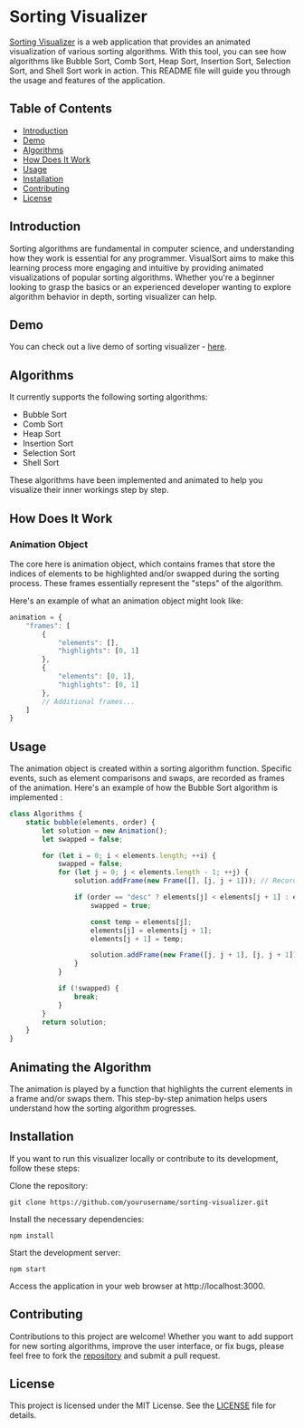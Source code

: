# Sorting Visualizer

[Sorting Visualizer](avi4h.github.io/sorting-visualizer/) is a web application that provides an animated visualization of various sorting algorithms. With this tool, you can see how algorithms like Bubble Sort, Comb Sort, Heap Sort, Insertion Sort, Selection Sort, and Shell Sort work in action. This README file will guide you through the usage and features of the application.

## Table of Contents

- [Introduction](#introduction)
- [Demo](#demo)
- [Algorithms](#algorithms)
- [How Does It Work](#how-does-it-work)
- [Usage](#usage)
- [Installation](#installation)
- [Contributing](#contributing)
- [License](#license)

## Introduction

Sorting algorithms are fundamental in computer science, and understanding how they work is essential for any programmer. VisualSort aims to make this learning process more engaging and intuitive by providing animated visualizations of popular sorting algorithms. Whether you're a beginner looking to grasp the basics or an experienced developer wanting to explore algorithm behavior in depth, sorting visualizer can help.

## Demo

You can check out a live demo of sorting visualizer - [here](avi4h.github.io/sorting-visualizer/).

## Algorithms

It currently supports the following sorting algorithms:

- Bubble Sort
- Comb Sort
- Heap Sort
- Insertion Sort
- Selection Sort
- Shell Sort

These algorithms have been implemented and animated to help you visualize their inner workings step by step.

## How Does It Work

### Animation Object

The core here is animation object, which contains frames that store the indices of elements to be highlighted and/or swapped during the sorting process. These frames essentially represent the "steps" of the algorithm.

Here's an example of what an animation object might look like:

```javascript
animation = {
    "frames": [
        {
            "elements": [],
            "highlights": [0, 1]
        },
        {
            "elements": [0, 1],
            "highlights": [0, 1]
        },
        // Additional frames...
    ]
}
```

## Usage

The animation object is created within a sorting algorithm function. Specific events, such as element comparisons and swaps, are recorded as frames of the animation.
Here's an example of how the Bubble Sort algorithm is implemented :

```javascript
class Algorithms {
    static bubble(elements, order) {
        let solution = new Animation();
        let swapped = false;

        for (let i = 0; i < elements.length; ++i) {
            swapped = false;
            for (let j = 0; j < elements.length - 1; ++j) {
                solution.addFrame(new Frame([], [j, j + 1])); // Record to-be-highlighted elements

                if (order == "desc" ? elements[j] < elements[j + 1] : elements[j] > elements[j + 1]) {
                    swapped = true;

                    const temp = elements[j];
                    elements[j] = elements[j + 1];
                    elements[j + 1] = temp;

                    solution.addFrame(new Frame([j, j + 1], [j, j + 1])); // Record to-be-swapped & to-be-highlighted elements
                }
            }

            if (!swapped) {
                break;
            }
        }
        return solution;
    }
}
```

## Animating the Algorithm
The animation is played by a function that highlights the current elements in a frame and/or swaps them. This step-by-step animation helps users understand how the sorting algorithm progresses.

## Installation
If you want to run this visualizer locally or contribute to its development, follow these steps:

Clone the repository:
```
git clone https://github.com/yourusername/sorting-visualizer.git
```

Install the necessary dependencies:
```
npm install
```

Start the development server:
```
npm start
```

Access the application in your web browser at http://localhost:3000.

## Contributing

Contributions to this project are welcome! Whether you want to add support for new sorting algorithms, improve the user interface, or fix bugs, please feel free to fork the [repository](https://github.com/avi4h/sorting-visualizer/) and submit a pull request.

## License
This project is licensed under the MIT License. See the [LICENSE](https://opensource.org/license/cpl1-0-txt/) file for details.


